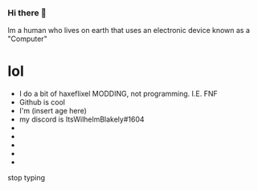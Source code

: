 ### Hi there 👋

<!--
**WilhelmBlakely/WilhelmBlakely** is a ✨ _special_ ✨ repository because its `README.md` (this file) appears on your GitHub profile.

Here are some ideas to get you started:

- 🔭 I’m currently working on ...
- 🌱 I’m currently learning ...
- 👯 I’m looking to collaborate on ...
- 🤔 I’m looking for help with ...
- 💬 Ask me about ...
- 📫 How to reach me: ...
- 😄 Pronouns: ...
- ⚡ Fun fact: ...
-->

Im a human who lives on earth that uses an electronic device known as a "Computer"

# lol
- I do a bit of haxeflixel MODDING, not programming. I.E. FNF
- Github is cool
- I'm (insert age here)
- my discord is ItsWilhelmBlakely#1604
-
-
-
-
-
stop typing
